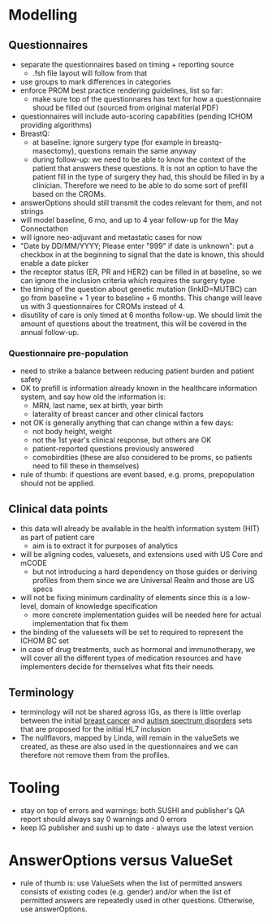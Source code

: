# Modelling
## Questionnaires
* separate the questionnaires based on timing + reporting source
  * .fsh file layout will follow from that
* use groups to mark differences in categories
* enforce PROM best practice rendering guidelines, list so far:
  * make sure top of the questionnares has text for how a questionnaire shoud be filled out (sourced from original material PDF)
* questionnaires will include auto-scoring capabilities (pending ICHOM providing algorithms)
* BreastQ:
  * at baseline: ignore surgery type  (for example in breastq-masectomy), questions remain the same anyway
  * during follow-up: we need to be able to know the context of the patient that answers these questions. It is not an option to have the patient fill in the type of surgery they had, this should be filled in by a clinician. Therefore we need to be able to do some sort of prefill based on the CROMs. 
* answerOptions should still transmit the codes relevant for them, and not strings
* will model baseline, 6 mo, and up to 4 year follow-up for the May Connectathon
* will ignore neo-adjuvant and metastatic cases for now
* "Date by DD/MM/YYYY; Please enter "999" if date is unknown": put a checkbox in at the beginning to signal that the date is known, this should enable a date picker
* the receptor status (ER, PR and HER2) can be filled in at baseline, so we can ignore the inclusion criteria which requires the surgery type 
* the timing of the question about genetic mutation (linkID=MUTBC) can go from baseline + 1 year to baseline + 6 months. This change will leave us with 3 questionnaires for CROMs instead of 4.
* disutility of care is only timed at 6 months follow-up. We should limit the amount of questions about the treatment, this will be covered in the annual follow-up.

### Questionnaire pre-population
* need to strike a balance between reducing patient burden and patient safety
* OK to prefill is information already known in the healthcare information system, and say how old the information is:
  * MRN, last name, sex at birth, year birth
  * laterality of breast cancer and other clinical factors
* not OK is generally anything that can change within a few days: 
  * not body height, weight
  * not the 1st year's clinical response, but others are OK
  * patient-reported questions previously answered
  * comobirdities (these are also considered to be proms, so patients need to fill these in themselves)
* rule of thumb: if questions are event based, e.g. proms, prepopulation should not be applied. 

## Clinical data points
* this data will already be available in the health information system (HIT) as part of patient care
  * aim is to extract it for purposes of analytics
* will be aligning codes, valuesets, and extensions used with US Core and mCODE
  * but not introducing a hard dependency on those guides or deriving profiles from them since we are Universal Realm and those are US specs
* will not be fixing minimum cardinality of elements since this is a low-level, domain of knowledge specification
  * more concrete implementation guides will be needed here for actual implementation that fix them
* the binding of the valuesets will be set to required to represent the ICHOM BC set
* in case of drug treatments, such as hormonal and immunotherapy, we will cover all the different types of medication resources and have implementers decide for themselves what fits their needs.

## Terminology
* terminology will not be shared agross IGs, as there is little overlap between the initial [breast cancer](https://connect.ichom.org/patient-centered-outcome-measures/breast-cancer/) and [autism spectrum disorders](https://connect.ichom.org/patient-centered-outcome-measures/autism-spectrum-disorder/) sets that are proposed for the initial HL7 inclusion
* The nullflavors, mapped by Linda, will remain in the valueSets we created, as these are also used in the questionnaires and we can therefore not remove them from the profiles.

# Tooling
* stay on top of errors and warnings: both SUSHI and publisher's QA report should always say 0 warnings and 0 errors
* keep IG publisher and sushi up to date - always use the latest version

# AnswerOptions versus ValueSet
* rule of thumb is: use ValueSets when the list of permitted answers consists of existing codes (e.g. gender) and/or when the list of permitted answers are repeatedly used in other questions. Otherwise, use answerOptions.
